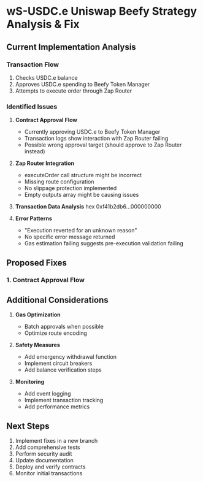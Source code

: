 # wS-USDC.e Uniswap Beefy Strategy Analysis & Fix

## Current Implementation Analysis

### Transaction Flow
1. Checks USDC.e balance
2. Approves USDC.e spending to Beefy Token Manager
3. Attempts to execute order through Zap Router

### Identified Issues

1. **Contract Approval Flow**
   - Currently approving USDC.e to Beefy Token Manager
   - Transaction logs show interaction with Zap Router failing
   - Possible wrong approval target (should approve to Zap Router instead)

2. **Zap Router Integration**
   - executeOrder call structure might be incorrect
   - Missing route configuration
   - No slippage protection implemented
   - Empty outputs array might be causing issues

3. **Transaction Data Analysis**
hex
0xf41b2db6...000000000

4. **Error Patterns**
   - "Execution reverted for an unknown reason"
   - No specific error message returned
   - Gas estimation failing suggests pre-execution validation failing

## Proposed Fixes

### 1. Contract Approval Flow

## Additional Considerations

1. **Gas Optimization**
   - Batch approvals when possible
   - Optimize route encoding

2. **Safety Measures**
   - Add emergency withdrawal function
   - Implement circuit breakers
   - Add balance verification steps

3. **Monitoring**
   - Add event logging
   - Implement transaction tracking
   - Add performance metrics

## Next Steps

1. Implement fixes in a new branch
2. Add comprehensive tests
3. Perform security audit
4. Update documentation
5. Deploy and verify contracts
6. Monitor initial transactions
